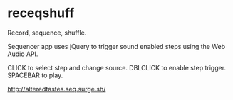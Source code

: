 # receqshuff
Record, sequence, shuffle.

Sequencer app uses jQuery to trigger sound enabled steps using the Web Audio API.

CLICK to select step and change source.
DBLCLICK to enable step trigger.
SPACEBAR to play.

http://alteredtastes.seq.surge.sh/

